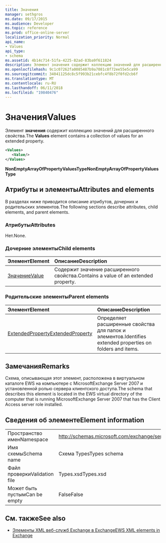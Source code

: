 ```yaml
---
title: Значения
manager: sethgros
ms.date: 09/17/2015
ms.audience: Developer
ms.topic: reference
ms.prod: office-online-server
localization_priority: Normal
api_name:
- Values
api_type:
- schema
ms.assetid: 4b14c714-51fa-4225-82ad-83ba9f611824
description: Элемент значения содержит коллекцию значений для расширенного свойства.
ms.openlocfilehash: 9c1c07262fa0085487b9a7081c8f72ee55e5ca99
ms.sourcegitcommit: 34041125dc8c5f993b21cebfc4f8b72f0fd2cb6f
ms.translationtype: MT
ms.contentlocale: ru-RU
ms.lasthandoff: 06/11/2018
ms.locfileid: "19840476"
---
```

# <a name="values"></a><span data-ttu-id="b2fa4-103">Значения</span><span class="sxs-lookup"><span data-stu-id="b2fa4-103">Values</span></span>

<span data-ttu-id="b2fa4-104">Элемент **значения** содержит коллекцию значений для расширенного свойства.</span><span class="sxs-lookup"><span data-stu-id="b2fa4-104">The **Values** element contains a collection of values for an extended property.</span></span> 
  
```xml
<Values>
   <Value/>
</Values>
```

<span data-ttu-id="b2fa4-105">**NonEmptyArrayOfPropertyValuesType**</span><span class="sxs-lookup"><span data-stu-id="b2fa4-105">**NonEmptyArrayOfPropertyValuesType**</span></span>

## <a name="attributes-and-elements"></a><span data-ttu-id="b2fa4-106">Атрибуты и элементы</span><span class="sxs-lookup"><span data-stu-id="b2fa4-106">Attributes and elements</span></span>

<span data-ttu-id="b2fa4-107">В разделах ниже приводится описание атрибутов, дочерних и родительских элементов.</span><span class="sxs-lookup"><span data-stu-id="b2fa4-107">The following sections describe attributes, child elements, and parent elements.</span></span>
  
### <a name="attributes"></a><span data-ttu-id="b2fa4-108">Атрибуты</span><span class="sxs-lookup"><span data-stu-id="b2fa4-108">Attributes</span></span>

<span data-ttu-id="b2fa4-109">Нет.</span><span class="sxs-lookup"><span data-stu-id="b2fa4-109">None.</span></span>
  
### <a name="child-elements"></a><span data-ttu-id="b2fa4-110">Дочерние элементы</span><span class="sxs-lookup"><span data-stu-id="b2fa4-110">Child elements</span></span>

|<span data-ttu-id="b2fa4-111">**Элемент**</span><span class="sxs-lookup"><span data-stu-id="b2fa4-111">**Element**</span></span>|<span data-ttu-id="b2fa4-112">**Описание**</span><span class="sxs-lookup"><span data-stu-id="b2fa4-112">**Description**</span></span>|
|:-----|:-----|
|[<span data-ttu-id="b2fa4-113">Значение</span><span class="sxs-lookup"><span data-stu-id="b2fa4-113">Value</span></span>](value.md) <br/> |<span data-ttu-id="b2fa4-114">Содержит значение расширенного свойства.</span><span class="sxs-lookup"><span data-stu-id="b2fa4-114">Contains a value of an extended property.</span></span>  <br/> |
   
### <a name="parent-elements"></a><span data-ttu-id="b2fa4-115">Родительские элементы</span><span class="sxs-lookup"><span data-stu-id="b2fa4-115">Parent elements</span></span>

|<span data-ttu-id="b2fa4-116">**Элемент**</span><span class="sxs-lookup"><span data-stu-id="b2fa4-116">**Element**</span></span>|<span data-ttu-id="b2fa4-117">**Описание**</span><span class="sxs-lookup"><span data-stu-id="b2fa4-117">**Description**</span></span>|
|:-----|:-----|
|[<span data-ttu-id="b2fa4-118">ExtendedProperty</span><span class="sxs-lookup"><span data-stu-id="b2fa4-118">ExtendedProperty</span></span>](extendedproperty.md) <br/> |<span data-ttu-id="b2fa4-119">Определяет расширенные свойства для папок и элементов.</span><span class="sxs-lookup"><span data-stu-id="b2fa4-119">Identifies extended properties on folders and items.</span></span>  <br/> |
   
## <a name="remarks"></a><span data-ttu-id="b2fa4-120">Замечания</span><span class="sxs-lookup"><span data-stu-id="b2fa4-120">Remarks</span></span>

<span data-ttu-id="b2fa4-121">Схема, описывающая этот элемент, расположена в виртуальном каталоге EWS на компьютере с MicrosoftExchange Server 2007 и установленной ролью сервера клиентского доступа.</span><span class="sxs-lookup"><span data-stu-id="b2fa4-121">The schema that describes this element is located in the EWS virtual directory of the computer that is running MicrosoftExchange Server 2007 that has the Client Access server role installed.</span></span>
  
## <a name="element-information"></a><span data-ttu-id="b2fa4-122">Сведения об элементе</span><span class="sxs-lookup"><span data-stu-id="b2fa4-122">Element information</span></span>

|||
|:-----|:-----|
|<span data-ttu-id="b2fa4-123">Пространство имен</span><span class="sxs-lookup"><span data-stu-id="b2fa4-123">Namespace</span></span>  <br/> |http://schemas.microsoft.com/exchange/services/2006/types  <br/> |
|<span data-ttu-id="b2fa4-124">Имя схемы</span><span class="sxs-lookup"><span data-stu-id="b2fa4-124">Schema name</span></span>  <br/> |<span data-ttu-id="b2fa4-125">Схема Types</span><span class="sxs-lookup"><span data-stu-id="b2fa4-125">Types schema</span></span>  <br/> |
|<span data-ttu-id="b2fa4-126">Файл проверки</span><span class="sxs-lookup"><span data-stu-id="b2fa4-126">Validation file</span></span>  <br/> |<span data-ttu-id="b2fa4-127">Types.xsd</span><span class="sxs-lookup"><span data-stu-id="b2fa4-127">Types.xsd</span></span>  <br/> |
|<span data-ttu-id="b2fa4-128">Может быть пустым</span><span class="sxs-lookup"><span data-stu-id="b2fa4-128">Can be empty</span></span>  <br/> |<span data-ttu-id="b2fa4-129">False</span><span class="sxs-lookup"><span data-stu-id="b2fa4-129">False</span></span>  <br/> |
   
## <a name="see-also"></a><span data-ttu-id="b2fa4-130">См. также</span><span class="sxs-lookup"><span data-stu-id="b2fa4-130">See also</span></span>

- [<span data-ttu-id="b2fa4-131">Элементы XML веб-служб Exchange в Exchange</span><span class="sxs-lookup"><span data-stu-id="b2fa4-131">EWS XML elements in Exchange</span></span>](ews-xml-elements-in-exchange.md)

